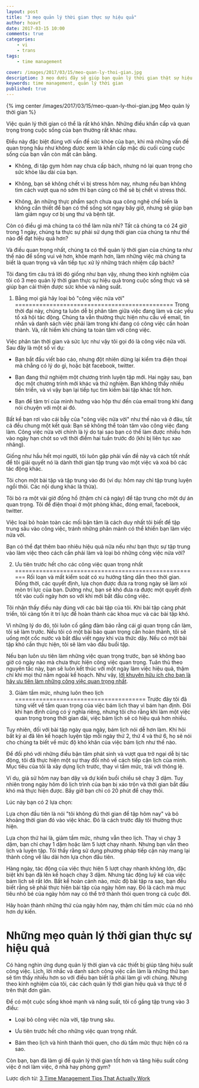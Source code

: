 ```yaml
---
layout: post
title: "3 mẹo quản lý thời gian thực sự hiệu quả"
author: hoavt
date: 2017-03-15 10:00
comments: true
categories:
    - vi
    - trans
tags:
    - time management

cover: /images/2017/03/15/meo-quan-ly-thoi-gian.jpg
description: 3 mẹo dưới đây sẽ giúp bạn quản lý thời gian thật sự hiệu quả mỗi ngày
keywords: time management, quản lý thời gian
published: true
---
```

{% img center /images/2017/03/15/meo-quan-ly-thoi-gian.jpg Mẹo quản lý thời gian %}

Việc quản lý thời gian có thể là rất khó khăn. Những điều khẩn cấp và quan trọng trong cuộc sống của bạn thường rất khác nhau.

Điều này đặc biệt đúng với vấn đề sức khỏe của bạn, khi mà những vấn đề quan trọng hầu như không được xem là khẩn cấp mặc dù cuối cùng cuộc sống của bạn vẫn còn mất cân bằng.

- Không, đi tập gym hôm nay chưa cấp bách, nhưng nó lại quan trọng cho sức khỏe lâu dài của bạn.

- Không, bạn sẽ không chết vì bị stress hôm nay, nhưng nếu bạn không tìm cách vượt qua nó sớm thì bạn cũng có thể sẽ bị chết vì stress thôi.

- Không, ăn những thực phẩm sạch chưa qua công nghệ chế biến là không cần thiết để bạn có thể sống sót ngay bây giờ, nhưng sẽ giúp bạn làm giảm nguy cơ bị ung thư và bệnh tật.

Còn có điều gì mà chúng ta có thể làm nữa nhỉ? Tất cả chúng ta có 24 giờ trong 1 ngày, chúng ta thực sự phải sử dụng thời gian của chúng ta như thế nào để đạt hiệu quả hơn?

Và điều quan trọng nhất, chúng ta có thể quản lý thời gian của chúng ta như thế nào để sống vui vẻ hơn, khỏe mạnh hơn, làm những việc mà chúng ta biết là quan trọng và vẫn tiếp tục xử lý những trách nhiệm cấp bách?

Tôi đang tìm câu trả lời đó giống như bạn vậy, nhưng theo kinh nghiệm của tôi có 3 mẹo quản lý thời gian thực sự hiệu quả trong cuộc sống thực và sẽ giúp bạn cải thiện được sức khỏe và năng suất.

1. Bằng mọi giá hãy loại bỏ "công việc nửa vời"
==============================================
Trong thời đại này, chúng ta luôn dễ bị phân tâm giữa việc đang làm và các yếu tố xã hội tác động. Chúng ta vẫn thường thực hiện nhu cầu về email, tin nhắn và danh sách việc phải làm trong khi đang có công việc cần hoàn thành. Và, rất hiếm khi chúng ta toàn tâm với công việc.

Việc phân tán thời gian và sức lực như vậy tôi gọi đó là công việc nửa vời. Sau đây là một số ví dụ:

- Bạn bắt đầu viết báo cáo, nhưng đột nhiên dừng lại kiểm tra điện thoại mà chẳng có lý do gì, hoặc bật facebook, twitter.

- Bạn đang thử nghiệm một chương trình luyện tập mới. Hai ngày sau, bạn đọc một chương trình mới khác và thử nghiệm. Bạn không thấy nhiều tiến triển, và vì vậy bạn lại tiếp tục tìm kiếm bài tập khác tốt hơn. 

- Bạn để tâm trí của mình hướng vào hộp thư đến của email trong khi đang nói chuyện với một ai đó.

Bất kể bạn rơi vào cái bẫy của "công việc nửa vời" như thế nào và ở đâu, tất cả đều chung một kết quả: Bạn sẽ không thể toàn tâm vào công việc đang làm. Công việc nửa vời chính là lý do tại sao bạn có thể làm được nhiều hơn vào ngày hạn chót so với thời điểm hai tuần trước đó (khi bị liên tục xao nhãng).

Giống như hầu hết mọi người, tôi luôn gặp phải vấn đề này và cách tốt nhất để tôi giải quyết nó là dành thời gian tập trung vào một việc và xoá bỏ các tác động khác.

Tôi chọn một bài tập và tập trung vào đó (ví dụ: hôm nay chỉ tập trung luyện ngồi thôi. Các nội dung khác là thừa).

Tôi bỏ ra một vài giờ đồng hồ (thậm chí cả ngày) để tập trung cho một dự án quan trọng. Tôi để điện thoại ở một phòng khác, đóng email, facebook, twitter. 

Việc loại bỏ hoàn toàn các mối bận tâm là cách duy nhất tôi biết để tập trung sâu vào công việc, tránh những phân mảnh có thể khiến bạn làm việc nửa vời.

Bạn có thể đạt thêm bao nhiêu hiệu quả nữa nếu như bạn thực sự tập trung vào làm việc theo cách cần phải làm
và loại bỏ những công việc nửa vời?

2. Ưu tiên trước hết cho các công việc quan trọng nhất
======================================================
Rối loạn và mất kiểm soát có xu hướng tăng dần theo thời gian. Đồng thời, các quyết định, lựa chọn được đưa ra trong ngày sẽ làm xói mòn trí lực của bạn. Dường như, bạn sẽ khó đưa ra được một quyết định tốt vào cuối ngày hơn so với khi mới bắt đầu công việc.

Tôi nhận thấy điều này đúng với các bài tập của tôi. Khi bài tập càng phát triển, tôi càng tốn ít trí lực để hoàn thành các khoa mục và các bài tập khó.

Vì những lý do đó, tôi luôn cố gắng đảm bảo rằng cái gì quan trọng cần làm, tôi sẽ làm trước. Nếu tôi có một bài báo quan trọng cần hoàn thành, tôi sẽ uống một cốc nước và bắt đầu viết ngay khi vừa thức dậy. Nếu có một bài tập khó cần thực hiện, tôi sẽ làm vào đầu buổi tập.

Nếu bạn luôn ưu tiên làm những việc quan trọng trước, bạn sẽ không bao giờ có ngày nào mà chưa thực hiện công việc quan trọng. Tuân thủ theo nguyên tắc này, bạn sẽ luôn kết thúc với một ngày làm việc hiệu quả, thậm chí khi mọi thứ nằm ngoài kế hoạch. Như vậy, [lời khuyên hữu ích cho bạn là hãy ưu tiên làm những công việc quan trọng nhất](http://jamesclear.com/productivity-tip).

3. Giảm tầm mức, nhưng luôn theo lịch
======================================
Trước đây tôi đã từng viết về tầm quan trọng của việc bám lịch thay vì bám hạn định. Đôi khi hạn định cũng có ý nghĩa riêng, nhưng tôi cho rằng khi làm một việc quan trọng trong thời gian dài, việc bám lịch sẽ có hiệu quả hơn nhiều.

Tuy nhiên, đối với bài tập ngày qua ngày, bám lịch nói dễ hơn làm. Khi hỏi bất kỳ ai đã lên kế hoạch luyện tập mỗi ngày thứ 2, thứ 4 và thứ 6, họ sẽ nói cho chúng ta biết về mức độ khó khăn của việc bám lịch như thế nào.

Để đối phó với những điều bận tâm phát sinh và vượt qua trở ngại dễ bị tác động, tôi đã thực hiện một sự thay đổi nhỏ về cách tiếp cận lịch của mình. Mục tiêu của tôi là xây dựng lịch trước, thay vì tầm mức, trái với thông lệ. 

Ví dụ, giả sử hôm nay bạn dậy và dự kiến buổi chiều sẽ chạy 3 dặm. Tuy nhiên trong ngày hôm đó lịch trình của bạn bị xáo trộn và thời gian bắt đầu khó mà thực hiện được. Bây giờ bạn chỉ có 20 phút để chạy thôi.

Lúc này bạn có 2 lựa chọn: 

Lựa chọn đầu tiên là nói "tôi không đủ thời gian để tập hôm nay" và bỏ khoảng thời gian đó vào việc khác. Đó là cách trước đây tôi thường thực hiện. 

Lựa chọn thứ hai là, giảm tầm mức, nhưng vẫn theo lịch. Thay vì chạy 3 dặm, bạn chỉ chạy 1 dặm hoặc làm 5 lượt chạy nhanh. Nhưng bạn vẫn theo lịch và luyện tập. Tôi thấy rằng sử dụng phương pháp tiếp cận này mang lại thành công về lâu dài hơn lựa chọn đầu tiên.

Hàng ngày, tác động của việc thực hiện 5 lượt chạy nhanh không lớn, đặc biệt khi bạn đã lên kế hoạch chạy 3 dặm. Nhưng tác động luỹ kế của việc bám lịch sẽ rất lớn. Bất kể hoàn cảnh nào, mức độ bài tập ra sao, bạn đều biết rằng sẽ phải thực hiện bài tập của ngày hôm nay. Đó là cách mà mục tiêu nhỏ bé của ngày hôm nay có thể trở thành thói quen trong cả cuộc đời. 

Hãy hoàn thành những thứ của ngày hôm nay, thậm chí tầm mức của nó nhỏ hơn dự kiến.

Những mẹo quản lý thời gian thực sự hiệu quả
============================================
Có hàng nghìn ứng dụng quản lý thời gian và các thiết bị giúp tăng hiệu suất công việc. Lịch, lời nhắc và danh sách công việc cần làm là những thứ bạn sẽ tìm thấy nhiều hơn so với điều bạn biết là phải làm gì với chúng. Nhưng theo kinh nghiệm của tôi, các cách quản lý thời gian hiệu quả và thực tế ở trên thật đơn giản. 

Để có một cuộc sống khoẻ mạnh và năng suất, tôi cố gắng tập trung vào 3 điều:

- Loại bỏ công việc nửa vời, tập trung sâu. 

- Ưu tiên trước hết cho những việc quan trọng nhất.

- Bám theo lịch và hình thành thói quen, cho dù tầm mức thực hiện có ra sao.

Còn bạn, bạn đã làm gì để quản lý thời gian tốt hơn và tăng hiệu suất công việc ở nơi làm việc, ở nhà hay phòng gym?


Lược dịch từ: [3 Time Management Tips That Actually Work](http://jamesclear.com/time-management-tips)